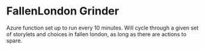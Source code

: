 # FallenLondon Grinder

Azure function set up to run every 10 minutes. Will cycle through a given set of storylets and choices in fallen london, as long as there are actions to spare.
